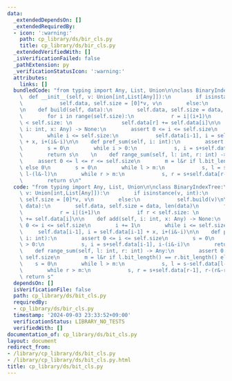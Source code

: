 ```yaml
---
data:
  _extendedDependsOn: []
  _extendedRequiredBy:
  - icon: ':warning:'
    path: cp_library/ds/bir_cls.py
    title: cp_library/ds/bir_cls.py
  _extendedVerifiedWith: []
  _isVerificationFailed: false
  _pathExtension: py
  _verificationStatusIcon: ':warning:'
  attributes:
    links: []
  bundledCode: "from typing import Any, List, Union\n\nclass BinaryIndexTree:\n  \
    \  def __init__(self, v: Union[int,List[Any]]):\n        if isinstance(v, int):\n\
    \            self.data, self.size = [0]*v, v\n        else:\n            self.build(v)\n\
    \n    def build(self, data):\n        self.data, self.size = data, len(data)\n\
    \        for i in range(self.size):\n            r = i|(i+1)\n            if r\
    \ < self.size: \n                self.data[r] += self.data[i]\n\n    def add(self,\
    \ i: int, x: Any) -> None:\n        assert 0 <= i <= self.size\n        i += 1\n\
    \        while i <= self.size:\n            self.data[i-1], i = self.data[i-1]\
    \ + x, i+(i&-i)\n\n    def pref_sum(self, i: int):\n        assert 0 <= i <= self.size\n\
    \        s = 0\n        while i > 0:\n            s, i = s+self.data[i-1], i-(i&-i)\n\
    \        return s\n    \n    def range_sum(self, l: int, r: int) -> Any:\n   \
    \     assert 0 <= l <= r <= self.size\n        m = l&r if l.bit_length() == r.bit_length()\
    \ else 0\n        s = 0\n        while l > m:\n            s, l = s-self.data[l-1],\
    \ l-(l&-l)\n        while r > m:\n            s, r = s+self.data[r-1], r-(r&-r)\n\
    \        return s\n"
  code: "from typing import Any, List, Union\n\nclass BinaryIndexTree:\n    def __init__(self,\
    \ v: Union[int,List[Any]]):\n        if isinstance(v, int):\n            self.data,\
    \ self.size = [0]*v, v\n        else:\n            self.build(v)\n\n    def build(self,\
    \ data):\n        self.data, self.size = data, len(data)\n        for i in range(self.size):\n\
    \            r = i|(i+1)\n            if r < self.size: \n                self.data[r]\
    \ += self.data[i]\n\n    def add(self, i: int, x: Any) -> None:\n        assert\
    \ 0 <= i <= self.size\n        i += 1\n        while i <= self.size:\n       \
    \     self.data[i-1], i = self.data[i-1] + x, i+(i&-i)\n\n    def pref_sum(self,\
    \ i: int):\n        assert 0 <= i <= self.size\n        s = 0\n        while i\
    \ > 0:\n            s, i = s+self.data[i-1], i-(i&-i)\n        return s\n    \n\
    \    def range_sum(self, l: int, r: int) -> Any:\n        assert 0 <= l <= r <=\
    \ self.size\n        m = l&r if l.bit_length() == r.bit_length() else 0\n    \
    \    s = 0\n        while l > m:\n            s, l = s-self.data[l-1], l-(l&-l)\n\
    \        while r > m:\n            s, r = s+self.data[r-1], r-(r&-r)\n       \
    \ return s"
  dependsOn: []
  isVerificationFile: false
  path: cp_library/ds/bit_cls.py
  requiredBy:
  - cp_library/ds/bir_cls.py
  timestamp: '2024-09-03 23:33:52+09:00'
  verificationStatus: LIBRARY_NO_TESTS
  verifiedWith: []
documentation_of: cp_library/ds/bit_cls.py
layout: document
redirect_from:
- /library/cp_library/ds/bit_cls.py
- /library/cp_library/ds/bit_cls.py.html
title: cp_library/ds/bit_cls.py
---
```

